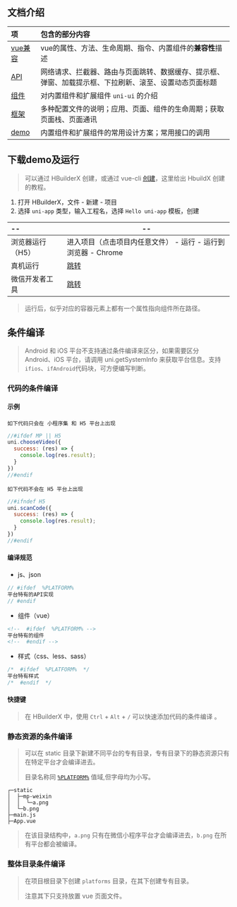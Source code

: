 ## 文档介绍

| 项                                                           | 包含的部分内容                                               |
| :----------------------------------------------------------- | :----------------------------------------------------------- |
| [vue兼容](https://uniapp.dcloud.io/vue-api)                  | vue的属性、方法、生命周期、指令、内置组件的**兼容性**描述    |
| [API](https://uniapp.dcloud.io/api/README)                   | 网络请求、拦截器、路由与页面跳转、数据缓存、提示框、弹窗、加载提示框、下拉刷新、滚至、设置动态页面标题 |
| [组件](https://uniapp.dcloud.io/component/README)            | 对内置组件和扩展组件 `uni-ui` 的介绍                         |
| [框架](https://uniapp.dcloud.io/collocation/pages)           | 多种配置文件的说明；应用、页面、组件的生命周期；获取页面栈、页面通讯 |
| [demo](https://hellouniapp.dcloud.net.cn/pages/component/checkbox/checkbox) | 内置组件和扩展组件的常用设计方案；常用接口的调用             |



## 下载demo及运行

> 可以通过 HBuilderX 创建，或通过 vue-cli [创建](https://github.com/dcloudio/hello-uniapp)，这里给出 HbuildX 创建的教程。

1. 打开 HBuilderX，文件 - 新建 - 项目
2. 选择 `uni-app` 类型，输入工程名，选择 `Hello uni-app` 模板，创建

| --               | --                                                           |
| :--------------- | ------------------------------------------------------------ |
| 浏览器运行（H5） | 进入项目（点击项目内任意文件） - 运行 - 运行到浏览器 - Chrome |
| 真机运行         | [跳转](https://uniapp.dcloud.net.cn/quickstart?id=%e8%bf%90%e8%a1%8cuni-app) |
| 微信开发者工具   | [跳转](https://uniapp.dcloud.net.cn/quickstart?id=%e8%bf%90%e8%a1%8cuni-app) |

> 运行后，似乎对应的容器元素上都有一个属性指向组件所在路径。



## 条件编译

> Android 和 iOS 平台不支持通过条件编译来区分，如果需要区分 Android、iOS 平台，请调用 uni.getSystemInfo 来获取平台信息。支持`ifios`、`ifAndroid`代码块，可方便编写判断。

### 代码的条件编译

#### 示例

`如下代码只会在 小程序集 和 H5 平台上出现`

```javascript
//#ifdef MP || H5
uni.chooseVideo({
  success: (res) => {
    console.log(res.result);
  }
})
//#endif
```

`如下代码不会在 H5 平台上出现`

```javascript
//#ifndef H5
uni.scanCode({
  success: (res) => {
    console.log(res.result);
  }
})
//#endif
```

#### 编译规范


- js、json

```javascript
// #ifdef  %PLATFORM%
平台特有的API实现
// #endif
```

- 组件（vue）

```html
<!--  #ifdef  %PLATFORM% -->
平台特有的组件
<!--  #endif -->
```

- 样式（css、less、sass）

```css
/*  #ifdef  %PLATFORM%  */
平台特有样式
/*  #endif  */
```

#### 快捷键

> 在 HBuilderX 中，使用 `Ctrl` + `Alt` + `/` 可以快速添加代码的条件编译 。



### 静态资源的条件编译

> 可以在 static 目录下新建不同平台的专有目录，专有目录下的静态资源只有在特定平台才会编译进去。
>
> 目录名称同 [`%PLATFORM%`](https://uniapp.dcloud.io/platform?id=preprocessor) 值域,但字母均为小写。

```
┌─static                
│  ├─mp-weixin
│  │  └─a.png     
│  └─b.png
├─main.js        
├─App.vue
```

> 在该目录结构中，`a.png` 只有在微信小程序平台才会编译进去，`b.png` 在所有平台都会被编译。



### 整体目录条件编译

> 在项目根目录下创建 `platforms` 目录，在其下创建专有目录。
>
> 注意其下只支持放置 vue 页面文件。



